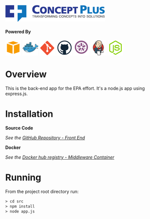 ![<Concept Plus>](./src/images/cp-full-logo-colored-315x53.png)

#### Powered By

![AWS](./src/images/aws.png)
![Docker](./src/images/docker.png)
![Git](./src/images/git.png)
![Git](./src/images/github.png)
![Jasmine](./src/images/jasmine.png)
![Jenkins](./src/images/jenkins.png)
![NodeJS](./src/images/nodejs.png)

# Overview

This is the back-end app for the EPA effort. It's a node.js app using express.js.

# Installation

**Source Code**

_See the [GitHub Repository - Front End](https://github.com/concept-plus/EPA-Go.git)_

**Docker**  
  
_See the [Docker hub registry - Middleware Container](https://hub.docker.com/r/conceptplus/epa-middleware/)_

# Running

From the project root directory run:

    > cd src
    > npm install
    > node app.js
